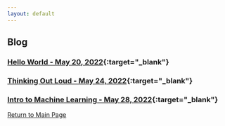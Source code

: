 ```yaml
---
layout: default
---
```


## Blog

### [Hello World - May 20, 2022](./blog/first.html){:target="_blank"}

### [Thinking Out Loud - May 24, 2022](./blog/second.html){:target="_blank"}

### [Intro to Machine Learning - May 28, 2022](./blog/third.html){:target="_blank"}

[Return to Main Page](./)
